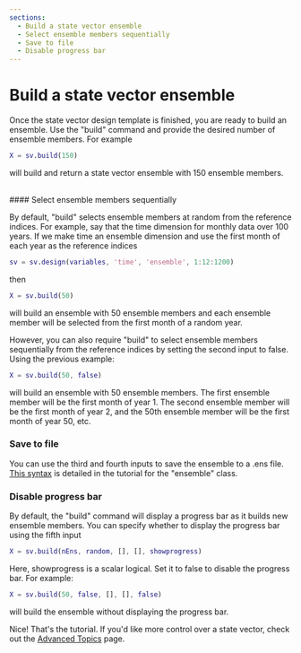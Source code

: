 ```yaml
---
sections:
  - Build a state vector ensemble
  - Select ensemble members sequentially
  - Save to file
  - Disable progress bar
---
```


# Build a state vector ensemble

Once the state vector design template is finished, you are ready to build an ensemble. Use the "build" command and provide the desired number of ensemble members. For example
```matlab
X = sv.build(150)
```
will build and return a state vector ensemble with 150 ensemble members.

<br>
#### Select ensemble members sequentially

By default, "build" selects ensemble members at random from the reference indices. For example, say that the time dimension for monthly data over 100 years. If we make time an ensemble dimension and use the first month of each year as the reference indices
```matlab
sv = sv.design(variables, 'time', 'ensemble', 1:12:1200)
```
then
```matlab
X = sv.build(50)
```
will build an ensemble with 50 ensemble members and each ensemble member will be selected from the first month of a random year.

However, you can also require "build" to select ensemble members sequentially from the reference indices by setting the second input to false. Using the previous example:
```matlab
X = sv.build(50, false)
```
will build an ensemble with 50 ensemble members. The first ensemble member will be the first month of year 1. The second ensemble member will be the first month of year 2, and the 50th ensemble member will be the first month of year 50, etc.

### Save to file
You can use the third and fourth inputs to save the ensemble to a .ens file. [This syntax](../ensemble/save) is detailed in the tutorial for the "ensemble" class.

### Disable progress bar
By default, the "build" command will display a progress bar as it builds new ensemble members. You can specify whether to display the progress bar using the fifth input
```matlab
X = sv.build(nEns, random, [], [], showprogress)
```

Here, showprogress is a scalar logical. Set it to false to disable the progress bar. For example:
```matlab
X = sv.build(50, false, [], [], false)
```
will build the ensemble without displaying the progress bar.

Nice! That's the tutorial. If you'd like more control over a state vector, check out the [Advanced Topics](advanced) page.
